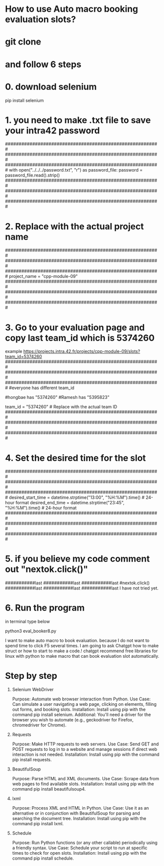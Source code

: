 # How to use Auto macro booking evaluation slots?

# git clone 
# and follow 6 steps

# 0. download selenium
pip install selenium

# 1. you need to make .txt file to save your intra42 password
#########################################################
#########################################################
#########################################################
with open("../../../password.txt", "r") as password_file:
    password = password_file.read().strip()
#########################################################
#########################################################
#########################################################

# 2. Replace with the actual project name
#########################################################
#########################################################
#########################################################
project_name = "cpp-module-09"  
#########################################################
#########################################################
#########################################################

# 3. Go to your evaluation page and copy last team_id which is 5374260
example https://projects.intra.42.fr/projects/cpp-module-09/slots?team_id=5374260
#########################################################
#########################################################
#########################################################
#everyone has different team_id

#hongbae has "5374260"
#Ramesh has  "5395823"

team_id = "5374260"  # Replace with the actual team ID 
#########################################################
#########################################################
#########################################################

# 4. Set the desired time for the slot
#########################################################
#########################################################
#########################################################
desired_start_time = datetime.strptime("13:00", "%H:%M").time()  # 24-hour format
desired_end_time = datetime.strptime("23:45", "%H:%M").time()  # 24-hour format
#########################################################
#########################################################
#########################################################

# 5. if you believe my code comment out "nextok.click()"
###########last
###########last
###########last
#nextok.click()
###########last
###########last
###########last
I have not tried yet.

# 6. Run the program
in terminal type below 

python3 eval_booker8.py


I want to make auto macro to book evaluation.
because I do not want to spend time to click F5 several times.
I am going to ask Chatgpt how to make struct or how to start to make a code.!
chatgpt recommend free libraries for linux with python to make macro that can book evaluation slot automatically.


# Step by step

1. Selenium WebDriver

    Purpose: Automate web browser interaction from Python.
    Use Case: Can simulate a user navigating a web page, clicking on elements, filling out forms, and booking slots.
    Installation: Install using pip with the command pip install selenium.
    Additional: You'll need a driver for the browser you wish to automate (e.g., geckodriver for Firefox, chromedriver for Chrome).

2. Requests

    Purpose: Make HTTP requests to web servers.
    Use Case: Send GET and POST requests to log in to a website and manage sessions if direct web interaction is not needed.
    Installation: Install using pip with the command pip install requests.

3. BeautifulSoup

    Purpose: Parse HTML and XML documents.
    Use Case: Scrape data from web pages to find available slots.
    Installation: Install using pip with the command pip install beautifulsoup4.

4. lxml

    Purpose: Process XML and HTML in Python.
    Use Case: Use it as an alternative or in conjunction with BeautifulSoup for parsing and searching the document tree.
    Installation: Install using pip with the command pip install lxml.

5. Schedule

    Purpose: Run Python functions (or any other callable) periodically using a friendly syntax.
    Use Case: Schedule your script to run at specific times to check for open slots.
    Installation: Install using pip with the command pip install schedule.





